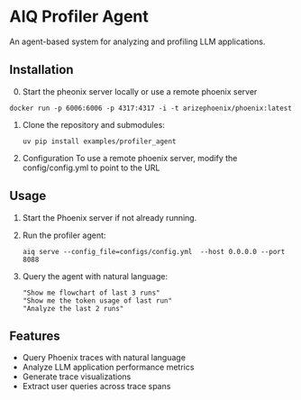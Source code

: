 # AIQ Profiler Agent

An agent-based system for analyzing and profiling LLM applications.


## Installation

0. Start the pheonix server locally or use a remote phoenix server
```
docker run -p 6006:6006 -p 4317:4317 -i -t arizephoenix/phoenix:latest 
```

1. Clone the repository and submodules:
   ```
   uv pip install examples/profiler_agent  
   ```
3. Configuration
    To use a remote phoenix server, modify the config/config.yml to point to the URL

## Usage

1. Start the Phoenix server if not already running.

2. Run the profiler agent:
   ```
   aiq serve --config_file=configs/config.yml  --host 0.0.0.0 --port 8088 
   ```

3. Query the agent with natural language:
   ```
   "Show me flowchart of last 3 runs"
   "Show me the token usage of last run"
   "Analyze the last 2 runs"
   
   ```

## Features

- Query Phoenix traces with natural language
- Analyze LLM application performance metrics
- Generate trace visualizations
- Extract user queries across trace spans



